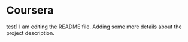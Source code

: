 # Coursera
test1
I am editing the README file. Adding some more details about the project description.
